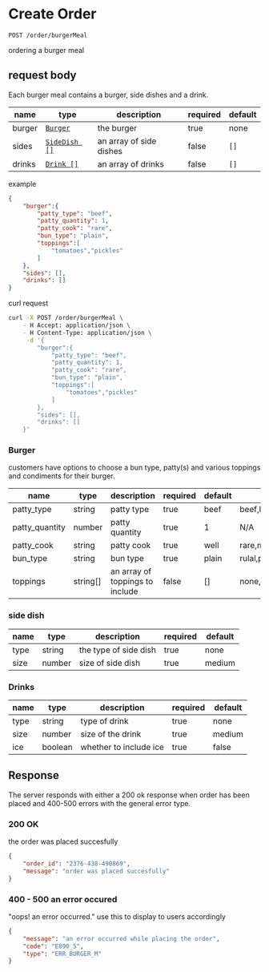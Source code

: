 # Create Order

`POST /order/burgerMeal`

ordering a burger meal

## request body

Each burger meal contains a burger, side dishes and a drink.

|name|type|description|required|default|
|---|---|---|---|---|
|burger|[`Burger`](#burger)| the burger| true| none|
|sides|[`SideDish []`](#side-dish)| an array of side dishes| false| `[]`|
|drinks|[`Drink []`](#drinks)| an array of drinks| false| `[]`|

example

```json
{
    "burger":{
        "patty_type": "beef",
        "patty_quantity": 1,
        "patty_cook": "rare",
        "bun_type": "plain",
        "toppings":[
            "tomatoes","pickles"
        ]
    },
    "sides": [],
    "drinks": []
}
```

curl request

```sh
curl -X POST /order/burgerMeal \
    - H Accept: application/json \
    - H Content-Type: application/json \
     -d '{
        "burger":{
            "patty_type": "beef",
            "patty_quantity": 1,
            "patty_cook": "rare",
            "bun_type": "plain",
            "toppings":[
                "tomatoes","pickles"
            ]
        },
        "sides": [],
        "drinks": []
    }'

```

### Burger

customers have options to choose a bun type, patty(s) and various toppings and condiments for their burger.

|name|type|description|required|default|options|
|---|---|---|---|---|---|
|patty_type|string| patty type| true| beef|beef,lamb, vegan|
|patty_quantity|number| patty quantity| true| 1|N/A|
|patty_cook|string| patty cook| true| well|rare,medium,well,well done|
|bun_type|string|bun type| true| plain|rulal,plain,glutenFree|
|toppings|string[]| an array of toppings to include| false | []|none,lettuce,tomato,redOnion|

### side dish

|name|type|description|required|default|
|---|---|---|---|---|
|type|string| the type of side dish| true| none|
|size|number| size of side dish| true| medium|

### Drinks

|name|type|description|required|default|
|---|---|---|---|---|
|type|string| type of drink| true| none|
|size|number| size of the drink| true| medium|
|ice|boolean| whether to include ice| true| false|

## Response

The server responds with either a 200 ok response when order has been placed and 400-500 errors
with the general error type.

### 200 OK

the order was placed succesfully

```json
{
    "order_id": "2376-438-490869",
    "message": "order was placed succesfully"
}
```

### 400 - 500 an error occured

"oops! an error occurred." use this to display to users accordingly

```json
{
    "message": "an error occurred while placing the order",
    "code": "E890_5",
    "type": "ERR_BURGER_M"
}
```
